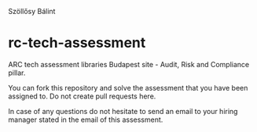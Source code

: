 Szöllősy Bálint

# rc-tech-assessment
ARC tech assessment libraries
Budapest site - Audit, Risk and Compliance pillar.

You can fork this repository and solve the assessment that you have been assigned to.
Do not create pull requests here.

In case of any questions do not hesitate to send an email to your hiring manager stated in the email of this assessment.
